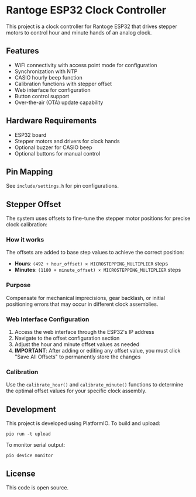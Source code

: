 # Rantoge ESP32 Clock Controller

This project is a clock controller for Rantoge ESP32 that drives stepper motors to control hour and minute hands of an analog clock.

## Features

- WiFi connectivity with access point mode for configuration
- Synchronization with NTP
- CASIO hourly beep function
- Calibration functions with stepper offset
- Web interface for configuration
- Button control support
- Over-the-air (OTA) update capability

## Hardware Requirements

- ESP32 board
- Stepper motors and drivers for clock hands
- Optional buzzer for CASIO beep
- Optional buttons for manual control

## Pin Mapping

See `include/settings.h` for pin configurations.

## Stepper Offset

The system uses offsets to fine-tune the stepper motor positions for precise clock calibration:

### How it works
The offsets are added to base step values to achieve the correct position:
- **Hours**: `(492 + hour_offset) × MICROSTEPPING_MULTIPLIER` steps
- **Minutes**: `(1180 + minute_offset) × MICROSTEPPING_MULTIPLIER` steps

### Purpose
Compensate for mechanical imprecisions, gear backlash, or initial positioning errors that may occur in different clock assemblies.

### Web Interface Configuration
1. Access the web interface through the ESP32's IP address
2. Navigate to the offset configuration section
3. Adjust the hour and minute offset values as needed
4. **IMPORTANT**: After adding or editing any offset value, you must click "Save All Offsets" to permanently store the changes

### Calibration
Use the `calibrate_hour()` and `calibrate_minute()` functions to determine the optimal offset values for your specific clock assembly.

## Development

This project is developed using PlatformIO. To build and upload:

```
pio run -t upload
```

To monitor serial output:

```
pio device monitor
```

## License

This code is open source.
